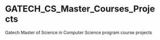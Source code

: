 # GATECH_CS_Master_Courses_Projects
Gatech Master of Science in Computer Science program course projects 
